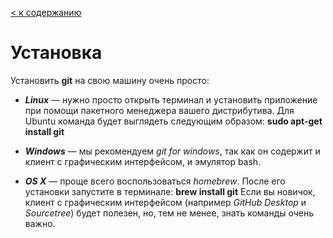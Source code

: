 [< к содержанию](readme.md)

# Установка

Установить **git** на свою машину очень просто:

* ***Linux*** — нужно просто открыть терминал и установить приложение при помощи пакетного менеджера вашего дистрибутива. Для Ubuntu команда будет выглядеть следующим образом:
**sudo apt-get install git**

* ***Windows*** — мы рекомендуем *git for windows*, так как он содержит и клиент с графическим интерфейсом, и эмулятор bash.

* ***OS X*** — проще всего воспользоваться *homebrew*. После его установки запустите в терминале:
**brew install git**
Если вы новичок, клиент с графическим интерфейсом (например *GitHub Desktop* и *Sourcetree*) будет полезен, но, тем не менее, знать команды очень важно.